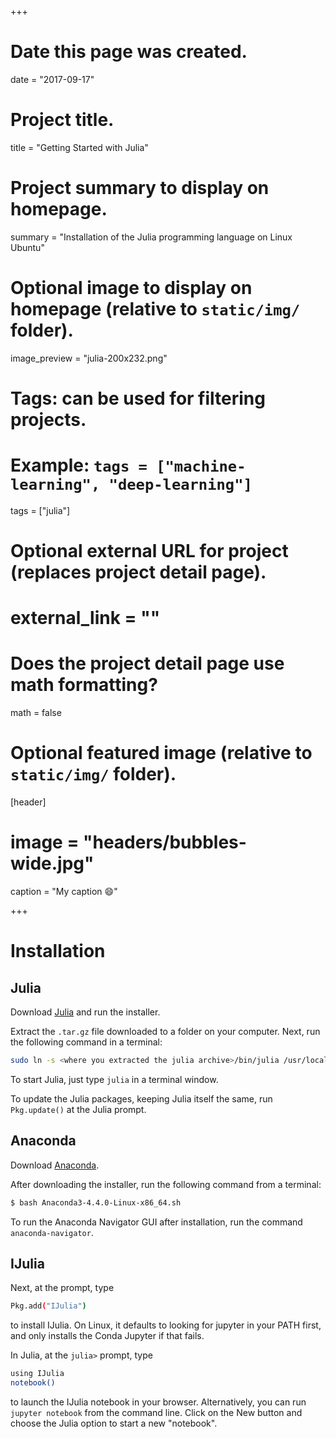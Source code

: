 +++
# Date this page was created.
date = "2017-09-17"

# Project title.
title = "Getting Started with Julia"

# Project summary to display on homepage.
summary = "Installation of the Julia programming language on Linux Ubuntu"

# Optional image to display on homepage (relative to `static/img/` folder).
image_preview = "julia-200x232.png"

# Tags: can be used for filtering projects.
# Example: `tags = ["machine-learning", "deep-learning"]`
tags = ["julia"]

# Optional external URL for project (replaces project detail page).
# external_link = ""

# Does the project detail page use math formatting?
math = false

# Optional featured image (relative to `static/img/` folder).
[header]
# image = "headers/bubbles-wide.jpg"
caption = "My caption :smile:"

+++

# Installation

## Julia

Download [Julia](https://julialang.org/) and run the installer. 

Extract the `.tar.gz` file downloaded to a folder on your computer. Next, run the following command in a terminal:

```bash
sudo ln -s <where you extracted the julia archive>/bin/julia /usr/local/bin/julia
```

To start Julia, just type `julia` in a terminal window. 

To update the Julia packages, keeping Julia itself the same, run `Pkg.update()` at the Julia prompt. 

## Anaconda

Download [Anaconda](https://www.anaconda.com). 

After downloading the installer, run the following command from a terminal:

```bash
$ bash Anaconda3-4.4.0-Linux-x86_64.sh
```

To run the Anaconda Navigator GUI after installation, run the command `anaconda-navigator`. 

## IJulia

Next, at the prompt, type

```bash
Pkg.add("IJulia")
```

to install IJulia. On Linux, it defaults to looking for jupyter in your PATH first, and only installs the Conda Jupyter if that fails. 

In Julia, at the `julia>` prompt, type 

```bash
using IJulia
notebook()
```

to launch the IJulia notebook in your browser. Alternatively, you can run `jupyter notebook` from the command line. Click on the New button and choose the Julia option to start a new "notebook". 

